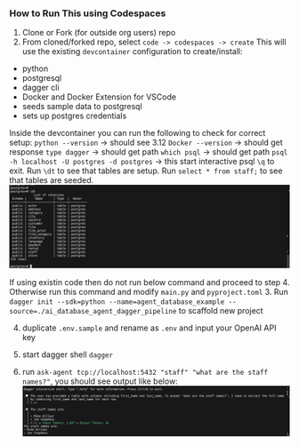 ### How to Run This using Codespaces
1. Clone or Fork (for outside org users) repo
2. From cloned/forked repo, select `code -> codespaces -> create`
This will use the existing `devcontainer` configuration to create/install:
- python
- postgresql
- dagger cli
- Docker and Docker Extension for VSCode
- seeds sample data to postgresql
- sets up postgres credentials

Inside the devcontainer you can run the following to check for correct setup:
`python --version` -> should see 3.12
`Docker --version` -> should get response
`type dagger` -> should get path
`which psql` -> should get path
`psql -h localhost -U postgres -d postgres` -> this start interactive psql `\q` to exit. Run `\dt` to see that tables are setup. Run `select * from staff;` to see that tables are seeded. 
![alt text](image-1.png)

If using existin code then do not run below command and proceed to step 4. Otherwise run this command and modify `main.py` and `pyproject.toml` 
3. Run `dagger init --sdk=python --name=agent_database_example --source=./ai_database_agent_dagger_pipeline` to scaffold new project

4. duplicate `.env.sample` and rename as `.env` and input your OpenAI API key

5. start dagger shell `dagger`

6. run `ask-agent tcp://localhost:5432 "staff" "what are the staff names?"`, you should see output like below:
![alt text](image.png)
